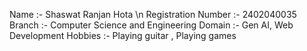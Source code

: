 Name                :- Shaswat Ranjan Hota \n
Registration Number :- 2402040035
Branch              :- Computer Science and Engineering
Domain              :- Gen AI, Web Development
Hobbies             :- Playing guitar , Playing games
